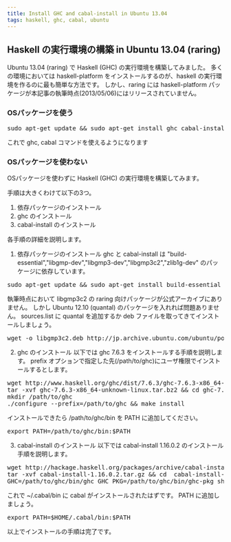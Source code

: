 ```yaml
---
title: Install GHC and cabal-install in Ubuntu 13.04
tags: haskell, ghc, cabal, ubuntu
---
```


## Haskell の実行環境の構築 in Ubuntu 13.04 (raring)

Ubuntu 13.04 (raring) で Haskell (GHC) の実行環境を構築してみました。
多くの環境においては haskell-platform をインストールするのが、haskell の実行環境を作るのに最も簡単な方法です。
しかし、raring には haskell-platform パッケージが本記事の執筆時点(2013/05/06)にはリリースされていません。

### OSパッケージを使う

<pre>
sudo apt-get update && sudo apt-get install ghc cabal-install
</pre>
これで ghc, cabal コマンドを使えるようになります

### OSパッケージを使わない

OSパッケージを使わずに Haskell (GHC) の実行環境を構築してみます。

手順は大きくわけて以下の3つ。
1. 依存パッケージのインストール
2. ghc のインストール
3. cabal-install のインストール 

各手順の詳細を説明します。

1. 依存パッケージのインストール
ghc と cabal-install は "build-essential","libgmp-dev","libgmp3-dev","libgmp3c2","zlib1g-dev" のパッケージに依存しています。
<pre>
sudo apt-get update && sudo apt-get install build-essential libgmp-dev libgmp3-dev zlib1g-dev
</pre>
執筆時点において libgmp3c2 の raring 向けパッケージが公式アーカイブにありません。
しかし Ubuntu 12.10 (quantal) のパッケージを入れれば問題ありません。
sources.list に quantal を追加するか deb ファイルを取ってきてインストールしましょう。
<pre>
wget -o libgmp3c2.deb http://jp.archive.ubuntu.com/ubuntu/pool/universe/g/gmp4/libgmp3c2_4.3.2+dfsg-2ubuntu1_amd64.deb && sudo dpkg -i libgmp3c2.deb
</pre>

2. ghc のインストール
以下では ghc 7.6.3 をインストールする手順を説明します。
prefix オプションで指定した先(/path/to/ghc)にユーザ権限でインストールするとします。
<pre>
wget http://www.haskell.org/ghc/dist/7.6.3/ghc-7.6.3-x86_64-unknown-linux.tar.bz2
tar -xvf ghc-7.6.3-x86_64-unknown-linux.tar.bz2 && cd ghc-7.6.3 
mkdir /path/to/ghc
./configure --prefix=/path/to/ghc && make install
</pre>
インストールできたら /path/to/ghc/bin を PATH に追加してください。
<pre>
export PATH=/path/to/ghc/bin:$PATH
</pre>

3. cabal-install のインストール
以下では cabal-install 1.16.0.2 のインストール手順を説明します。
<pre>
wget http://hackage.haskell.org/packages/archive/cabal-install/1.16.0.2/cabal-install-1.16.0.2.tar.gz
tar -xvf cabal-install-1.16.0.2.tar.gz && cd  cabal-install-1.16.0.2/cabal-install
GHC=/path/to/ghc/bin/ghc GHC_PKG=/path/to/ghc/bin/ghc-pkg sh bootstrap.sh
</pre>
これで ~/.cabal/bin に cabal がインストールされたはずです。
PATH に追加しましょう。
<pre>
export PATH=$HOME/.cabal/bin:$PATH
</pre>

以上でインストールの手順は完了です。
